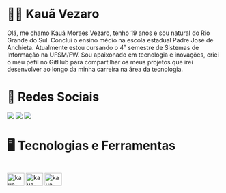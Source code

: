 # 👨‍💻 Kauã Vezaro

Olá, me chamo Kauã Moraes Vezaro, tenho 19 anos e sou natural do Rio Grande do Sul. Conclui o ensino médio na escola estadual Padre José de Anchieta. Atualmente estou cursando o 4° semestre de Sistemas de Informação na UFSM/FW. Sou apaixonado em tecnologia e inovações, criei o meu pefil no GitHub para compartilhar os meus projetos que irei desenvolver ao longo da minha carreira na área da tecnologia.

# 📱 Redes Sociais
<div>  
  <a href="https://www.instagram.com/vezaro_kaua/" target="_blank"><img src="https://img.shields.io/badge/Instagram-E4405F?style=for-the-badge&logo=instagram&logoColor=white" target="_blank"></a>  
  <a href="https://www.linkedin.com/in/kau%C3%A3-vezaro-27267a221/?trk=opento_sprofile_details" target="_blank"><img src="https://img.shields.io/badge/LinkedIn-0077B5?style=for-the-badge&logo=linkedin&logoColor=white" target="_blank"></a>
  <a href="https://www.youtube.com/@kauavezaro3950" target="_blank"><img src="https://img.shields.io/badge/YouTube-FF0000?style=for-the-badge&logo=youtube&logoColor=white" target="_blank"></a>
</div>

# 🖥️ Tecnologias e Ferramentas
<div style="display: inline_block"><br>
   <img align="center" alt="kaua-python" height="30" width="40" src="https://cdn.jsdelivr.net/gh/devicons/devicon@latest/icons/python/python-original.svg" />
   <img align="center" alt="kaua-C++" height="30" width="40" src="https://cdn.jsdelivr.net/gh/devicons/devicon@latest/icons/cplusplus/cplusplus-original.svg" />
   <img align="center" alt="kaua-VsCode" height="30" width="40" src="https://cdn.jsdelivr.net/gh/devicons/devicon@latest/icons/vscode/vscode-original.svg" />
</div>

